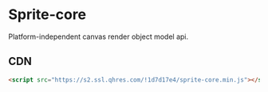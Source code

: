 # Sprite-core

Platform-independent canvas render object model api.

## CDN

```html
<script src="https://s2.ssl.qhres.com/!1d7d17e4/sprite-core.min.js"></script>
```

